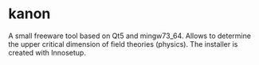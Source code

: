 # kanon
A small freeware tool based on Qt5 and mingw73_64.
Allows to determine the upper critical dimension of field theories (physics).
The installer is created with Innosetup.
